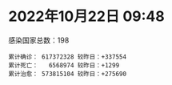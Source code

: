 
# 2022年10月22日 09:48
感染国家总数：198
```
累计确诊： 617372328 较昨日：+337554
累计死亡：   6568974 较昨日：+1299
累计治愈： 573815104 较昨日：+275690
```
<div id="main" style="width:100%;height:800px;margin-bottom:10px;"></div>
<div id="second" style="width:100%;height:1000px;margin-bottom:10px;"></div>
<div id="third" style="width:100%;height:1000px;margin-bottom:10px;"></div>
<div id="last" style="width:100%;height:3000px;"></div>

<script>
import * as echarts from "echarts";
export default {
  mounted () {
    this.chart = echarts.init(document.getElementById("main"), "dark")
    this.secondChart = echarts.init(document.getElementById("second"), "dark")
    this.thirdChart = echarts.init(document.getElementById("third"), "dark")
    this.lastChart = echarts.init(document.getElementById("last"), "dark")
    var option = {
      tooltip: { trigger: "axis", axisPointer: { type: "shadow" } },
      legend: {},
      grid: { left: "3%", right: "4%", bottom: "3%", containLabel: true },
      xAxis: { type: "value" },
      yAxis: {
        type: "category", data: ["意大利","英国","韩国","巴西","德国","法国","印度","美国",]
      },
      series: [
        { name: "新增确诊", type: "bar", stack: "total", label: { show: true }, emphasis: { focus: "series" }, data: [36114,0,26823,3400,74631,49087,1161,18098,] }, 
        { name: "累计确诊", type: "bar", stack: "total", label: { show: true }, emphasis: { focus: "series" }, data: [23290747,24078702,25271078,34822174,35172693,36524605,44639797,99055537,] }, 
        { name: "新增死亡", type: "bar", stack: "total", label: { show: true }, emphasis: { focus: "series" }, data: [91,0,22,37,204,81,0,197,] }, 
        { name: "累计死亡", type: "bar", stack: "total", label: { show: true }, emphasis: { focus: "series" }, data: [178450,209227,28974,687581,152482,156337,528953,1092606,] }, 
        { name: "累计治愈", type: "bar", stack: "total", label: { show: true }, emphasis: { focus: "series" }, data: [22584147,24692,24819232,33998942,33252600,35281551,44084646,96448900,] },]
    }
    this.chart.setOption(option);
    var secondOption = {
      tooltip: { trigger: "axis", axisPointer: { type: "shadow" } },
      legend: {},
      grid: { left: "3%", right: "4%", bottom: "3%", containLabel: true },
      xAxis: { type: "value" },
      yAxis: {
        type: "category", data: ["墨西哥","伊朗","荷兰","阿根廷","澳大利亚","越南","西班牙","土耳其","俄罗斯","日本",]
      },
      series: [
        { name: "新增确诊", type: "bar", stack: "total", label: { show: true }, emphasis: { focus: "series" }, data: [453,139,7002,0,12366,582,25422,0,9761,31593,] }, 
        { name: "累计确诊", type: "bar", stack: "total", label: { show: true }, emphasis: { focus: "series" }, data: [7106018,7555694,8494705,9715464,10341878,11496354,13488015,16919638,21354915,21926231,] }, 
        { name: "新增死亡", type: "bar", stack: "total", label: { show: true }, emphasis: { focus: "series" }, data: [15,4,23,0,44,0,217,0,93,67,] }, 
        { name: "累计死亡", type: "bar", stack: "total", label: { show: true }, emphasis: { focus: "series" }, data: [330320,144540,22770,129970,15569,43159,114858,101203,389359,46152,] }, 
        { name: "累计治愈", type: "bar", stack: "total", label: { show: true }, emphasis: { focus: "series" }, data: [6378789,7330102,8389011,9580126,10216900,10600580,13276258,16818435,20693493,20461927,] },]
    }
    this.secondChart.setOption(secondOption);
    var thirdOption = {
      tooltip: { trigger: "axis", axisPointer: { type: "shadow" } },
      legend: {},
      grid: { left: "3%", right: "4%", bottom: "3%", containLabel: true },
      xAxis: { type: "value" },
      yAxis: {
        type: "category", data: ["泰国","智利","马来西亚","希腊","乌克兰","奥地利","葡萄牙","哥伦比亚","波兰","印度尼西亚",]
      },
      series: [
        { name: "新增确诊", type: "bar", stack: "total", label: { show: true }, emphasis: { focus: "series" }, data: [0,5993,2256,0,0,8096,0,0,1169,2227,] }, 
        { name: "累计确诊", type: "bar", stack: "total", label: { show: true }, emphasis: { focus: "series" }, data: [4687281,4702881,4877387,5081981,5279346,5387830,5509424,6309168,6333591,6467189,] }, 
        { name: "新增死亡", type: "bar", stack: "total", label: { show: true }, emphasis: { focus: "series" }, data: [0,18,3,0,0,9,0,0,24,18,] }, 
        { name: "累计死亡", type: "bar", stack: "total", label: { show: true }, emphasis: { focus: "series" }, data: [32882,61513,36440,33426,109819,20980,25125,141827,118015,158398,] }, 
        { name: "累计治愈", type: "bar", stack: "total", label: { show: true }, emphasis: { focus: "series" }, data: [4649509,4626356,4814421,4993068,5091855,5254130,5449562,6137351,5335940,6289633,] },]
    }
    this.thirdChart.setOption(thirdOption);
    var lastOption = {
      tooltip: { trigger: "axis", axisPointer: { type: "shadow" } },
      legend: {},
      grid: { left: "3%", right: "4%", bottom: "3%", containLabel: true },
      xAxis: { type: "value" },
      yAxis: {
        type: "category", data: ["朝鲜","西撒哈拉","蒙特塞拉特岛","梵蒂冈","红宝石公主号","钻石公主号","圣文森特岛","列支敦士登公国","安圭拉","圣多美和普林西比","特克斯和凯科斯群岛","圣基茨和尼维斯","乍得","塞拉利昂","利比里亚","科摩罗","几内亚比绍","安提瓜和巴布达","尼日尔","厄立特里亚","也门","冈比亚","摩纳哥","中非共和国","吉布提","多米尼克","萨摩亚","赤道几内亚","塔吉克斯坦","南苏丹","尼加拉瓜","格林纳达","直布罗陀","圣马力诺","布基纳法索","东帝汶","刚果（布）","索马里","贝宁","圣卢西亚","马里","海地","莱索托","巴哈马","几内亚","多哥","坦桑尼亚","毛里求斯","阿鲁巴","巴布亚新几内亚","安道尔","塞舌尔","加蓬","布隆迪","叙利亚","不丹","佛得角","毛里塔尼亚","苏丹","马达加斯加","斐济","伯利兹","圭亚那","斯威士兰","新喀里多尼亚","法属波利尼西亚","苏里南","科特迪瓦","马拉维","塞内加尔","刚果（金）","法属圭亚那","巴巴多斯","安哥拉","马耳他","喀麦隆","卢旺达","柬埔寨","波多黎各","牙买加","纳米比亚","乌干达","加纳","特立尼达和多巴哥","马尔代夫","萨尔瓦多","阿富汗","冰岛","吉尔吉斯斯坦","老挝","马提尼克岛","莫桑比克","文莱","乌兹别克斯坦","津巴布韦","尼日利亚","阿尔及利亚","黑山","卢森堡","博茨瓦纳","阿尔巴尼亚","赞比亚","肯尼亚","北马其顿","阿曼","波黑","亚美尼亚","洪都拉斯","卡塔尔","埃塞俄比亚","利比亚","埃及","委内瑞拉","摩尔多瓦","塞浦路斯","爱沙尼亚","巴勒斯坦","缅甸","多米尼加","科威特","斯里兰卡","巴林","巴拉圭","沙特阿拉伯","阿塞拜疆","拉脱维亚","蒙古国","乌拉圭","巴拿马","白俄罗斯","尼泊尔","厄瓜多尔","阿联酋","玻利维亚","古巴","哥斯达黎加","危地马拉","突尼斯","黎巴嫩","斯洛文尼亚","克罗地亚","立陶宛","摩洛哥","保加利亚","芬兰","哈萨克斯坦","挪威","巴基斯坦","爱尔兰","约旦","格鲁吉亚","新西兰","斯洛伐克","孟加拉国","新加坡","匈牙利","塞尔维亚","伊拉克","瑞典","丹麦","罗马尼亚","菲律宾","南非","捷克","秘鲁","瑞士","加拿大","比利时","以色列",]
      },
      series: [
        { name: "新增确诊", type: "bar", stack: "total", label: { show: true }, emphasis: { focus: "series" }, data: [0,0,0,0,0,0,0,0,0,0,0,7,0,0,0,0,0,0,0,0,0,0,12,0,0,0,0,0,0,0,0,0,0,52,0,5,0,0,0,0,1,0,0,0,0,14,0,41,377,15,0,0,0,41,0,0,0,27,0,0,0,0,1,0,0,0,0,15,0,0,0,0,0,0,23,0,0,0,0,0,0,0,0,0,0,0,222,0,0,0,0,0,0,14,0,0,2,61,0,0,20,0,25,50,0,37,0,0,435,0,0,0,54,0,0,0,0,273,0,0,11,214,368,216,47,625,69,0,0,0,48,631,342,0,1,0,150,0,173,1371,428,512,31,718,0,0,88,0,0,0,0,0,236,216,7247,0,1056,0,0,652,527,1885,416,0,0,0,0,0,1079,] }, 
        { name: "累计确诊", type: "bar", stack: "total", label: { show: true }, emphasis: { focus: "series" }, data: [1,10,11,29,620,712,2298,3026,3866,6263,6380,6548,7613,7752,7988,8481,8831,9106,9931,10185,11939,12508,14885,15151,15690,15760,15946,17133,17786,17823,18491,19536,20121,21452,21631,23297,24837,27223,27782,29550,32715,33764,34490,37334,37999,39275,39679,40589,43291,45328,46449,47141,48810,50413,57344,62248,62397,63250,63449,66687,68257,68926,71419,73436,74244,76731,81158,87691,88065,88630,93027,94196,103014,103131,115159,121652,132533,137979,151732,151931,169253,169396,170421,184524,185194,201785,201949,206134,206334,216159,222830,230370,234582,244450,257893,265937,270771,282185,297757,326344,332739,333644,338728,343850,398660,399663,444869,456886,464820,493837,507024,515645,545523,592476,593542,605443,620794,629926,647205,661333,670977,687146,717628,820027,822852,947539,984253,988527,989005,994037,1000373,1007553,1034462,1109171,1111266,1130568,1135840,1146044,1218004,1223928,1243928,1264602,1265363,1273949,1335318,1394442,1463927,1573589,1670377,1746997,1780691,1814890,1850928,2033878,2053370,2132490,2394984,2460868,2608289,3131149,3282751,3991441,4025375,4149406,4151705,4181255,4293273,4602438,4676502,] }, 
        { name: "新增死亡", type: "bar", stack: "total", label: { show: true }, emphasis: { focus: "series" }, data: [0,0,0,0,0,0,0,0,0,0,0,0,0,0,0,0,0,0,0,0,0,0,0,0,0,0,0,0,0,0,0,0,0,1,0,0,0,0,0,0,0,0,0,0,0,1,0,0,5,0,0,0,0,0,0,0,0,0,0,0,0,0,0,0,0,0,0,0,0,0,0,0,0,0,0,0,0,0,0,0,0,0,0,0,0,0,4,0,0,0,0,0,0,0,0,0,0,1,0,0,0,0,0,0,0,1,0,0,0,0,0,0,0,0,0,0,0,0,0,0,1,1,2,1,0,2,0,0,0,0,0,4,0,0,0,0,1,0,2,3,7,0,0,4,0,0,0,0,0,0,0,0,5,0,1,0,2,0,0,13,6,37,11,0,0,0,0,0,16,] }, 
        { name: "累计死亡", type: "bar", stack: "total", label: { show: true }, emphasis: { focus: "series" }, data: [1,1,1,0,10,13,12,59,12,77,36,46,193,126,294,161,176,146,312,103,2158,372,63,113,189,74,29,183,125,138,225,237,108,119,387,138,386,1361,163,404,742,857,706,833,456,289,845,1030,232,668,155,169,306,38,3163,21,410,997,4964,1410,878,687,1281,1422,314,649,1386,827,2683,1968,1445,411,560,1917,807,1935,1467,3056,2609,3320,4065,3628,1460,4241,308,4230,7818,213,2991,758,1047,2224,225,1637,5606,3155,6881,2785,1133,2790,3591,4017,5678,9559,4260,16165,8706,11007,684,7572,6437,24613,5820,11878,1189,2729,5404,19472,4384,2565,16774,1524,19598,9391,9935,6039,2179,7510,8506,7118,12018,35908,2348,22237,8530,8982,19863,29257,10698,6868,17060,9373,16280,37820,6407,13692,4187,30624,7972,14122,16900,3047,20543,29411,1660,47798,17171,25356,20531,7247,67161,63706,102257,41475,216877,14211,45689,32846,11744,] }, 
        { name: "累计治愈", type: "bar", stack: "total", label: { show: true }, emphasis: { focus: "series" }, data: [0,9,2,29,0,699,2233,2948,3849,6175,6321,6482,4874,4393,7682,8316,8310,8954,8890,10078,9124,12028,14744,14536,15427,15673,1605,16739,17264,17335,4225,19248,16579,21097,21143,23102,24006,13182,27464,29095,31874,31434,25980,36226,37073,38915,183,38918,42438,43982,46151,46446,48353,50159,54166,61564,61923,61988,57525,65267,66311,68215,70113,71973,73912,33500,49626,86809,84974,86548,83534,11254,102024,101155,113602,118616,131047,134870,129614,99392,164813,100431,168575,177580,163687,179410,180062,75685,196406,7660,0,228146,222140,241486,251904,259259,182380,278853,288991,322955,327557,329585,332837,334007,384669,377367,433602,132498,461804,472039,500547,442182,539002,504142,584124,524990,614946,597898,642571,657776,654137,683273,697990,806400,812544,931150,981336,980097,979570,985592,987634,970166,1013332,1063007,1102666,860711,1114633,983630,1087587,1192563,1223093,1242084,1248887,1226218,1292912,1379795,1458551,1538689,1654506,1731007,1637293,1798540,1825991,1976973,1955423,2049649,2349846,2435048,2562846,3111080,3206759,3903543,3912506,4092664,3931580,4056993,4187779,4490214,4658381,] },]
    }
    this.lastChart.setOption(lastOption);

    window.onresize = () => {
      this.chart.resize()
      this.secondChart.resize()
      this.thirdChart.resize()
      this.lastChart.resize()
    }
  }
};
</script>

|国家|新增确诊|累计确诊|新增死亡|累计死亡|累计治愈|
|:--:|---:|---:|---:|---:|---:|
|美国|18098|99055537|197|1092606|96448900|
|印度|1161|44639797|0|528953|44084646|
|法国|49087|36524605|81|156337|35281551|
|德国|74631|35172693|204|152482|33252600|
|巴西|3400|34822174|37|687581|33998942|
|韩国|26823|25271078|22|28974|24819232|
|英国|0|24078702|0|209227|24692|
|意大利|36114|23290747|91|178450|22584147|
|日本|31593|21926231|67|46152|20461927|
|俄罗斯|9761|21354915|93|389359|20693493|
|土耳其|0|16919638|0|101203|16818435|
|西班牙|25422|13488015|217|114858|13276258|
|越南|582|11496354|0|43159|10600580|
|澳大利亚|12366|10341878|44|15569|10216900|
|阿根廷|0|9715464|0|129970|9580126|
|荷兰|7002|8494705|23|22770|8389011|
|伊朗|139|7555694|4|144540|7330102|
|墨西哥|453|7106018|15|330320|6378789|
|印度尼西亚|2227|6467189|18|158398|6289633|
|波兰|1169|6333591|24|118015|5335940|
|哥伦比亚|0|6309168|0|141827|6137351|
|葡萄牙|0|5509424|0|25125|5449562|
|奥地利|8096|5387830|9|20980|5254130|
|乌克兰|0|5279346|0|109819|5091855|
|希腊|0|5081981|0|33426|4993068|
|马来西亚|2256|4877387|3|36440|4814421|
|智利|5993|4702881|18|61513|4626356|
|泰国|0|4687281|0|32882|4649509|
|以色列|1079|4676502|16|11744|4658381|
|比利时|0|4602438|0|32846|4490214|
|加拿大|0|4293273|0|45689|4187779|
|瑞士|0|4181255|0|14211|4056993|
|秘鲁|0|4151705|0|216877|3931580|
|捷克|0|4149406|0|41475|4092664|
|南非|416|4025375|11|102257|3912506|
|菲律宾|1885|3991441|37|63706|3903543|
|罗马尼亚|527|3282751|6|67161|3206759|
|丹麦|652|3131149|13|7247|3111080|
|瑞典|0|2608289|0|20531|2562846|
|伊拉克|0|2460868|0|25356|2435048|
|塞尔维亚|1056|2394984|2|17171|2349846|
|匈牙利|0|2132490|0|47798|2049649|
|新加坡|7247|2053370|1|1660|1955423|
|孟加拉国|216|2033878|0|29411|1976973|
|斯洛伐克|236|1850928|5|20543|1825991|
|新西兰|0|1814890|0|3047|1798540|
|格鲁吉亚|0|1780691|0|16900|1637293|
|约旦|0|1746997|0|14122|1731007|
|爱尔兰|0|1670377|0|7972|1654506|
|巴基斯坦|0|1573589|0|30624|1538689|
|挪威|88|1463927|0|4187|1458551|
|哈萨克斯坦|0|1394442|0|13692|1379795|
|芬兰|0|1335318|0|6407|1292912|
|保加利亚|718|1273949|4|37820|1226218|
|摩洛哥|31|1265363|0|16280|1248887|
|立陶宛|512|1264602|0|9373|1242084|
|克罗地亚|428|1243928|7|17060|1223093|
|斯洛文尼亚|1371|1223928|3|6868|1192563|
|黎巴嫩|173|1218004|2|10698|1087587|
|突尼斯|0|1146044|0|29257|983630|
|危地马拉|150|1135840|1|19863|1114633|
|哥斯达黎加|0|1130568|0|8982|860711|
|古巴|1|1111266|0|8530|1102666|
|玻利维亚|0|1109171|0|22237|1063007|
|阿联酋|342|1034462|0|2348|1013332|
|厄瓜多尔|631|1007553|4|35908|970166|
|尼泊尔|48|1000373|0|12018|987634|
|白俄罗斯|0|994037|0|7118|985592|
|巴拿马|0|989005|0|8506|979570|
|乌拉圭|0|988527|0|7510|980097|
|蒙古国|69|984253|0|2179|981336|
|拉脱维亚|625|947539|2|6039|931150|
|阿塞拜疆|47|822852|0|9935|812544|
|沙特阿拉伯|216|820027|1|9391|806400|
|巴拉圭|368|717628|2|19598|697990|
|巴林|214|687146|1|1524|683273|
|斯里兰卡|11|670977|1|16774|654137|
|科威特|0|661333|0|2565|657776|
|多米尼加|0|647205|0|4384|642571|
|缅甸|273|629926|0|19472|597898|
|巴勒斯坦|0|620794|0|5404|614946|
|爱沙尼亚|0|605443|0|2729|524990|
|塞浦路斯|0|593542|0|1189|584124|
|摩尔多瓦|0|592476|0|11878|504142|
|委内瑞拉|54|545523|0|5820|539002|
|埃及|0|515645|0|24613|442182|
|利比亚|0|507024|0|6437|500547|
|埃塞俄比亚|0|493837|0|7572|472039|
|卡塔尔|435|464820|0|684|461804|
|洪都拉斯|0|456886|0|11007|132498|
|亚美尼亚|0|444869|0|8706|433602|
|波黑|37|399663|1|16165|377367|
|阿曼|0|398660|0|4260|384669|
|北马其顿|50|343850|0|9559|334007|
|肯尼亚|25|338728|0|5678|332837|
|赞比亚|0|333644|0|4017|329585|
|阿尔巴尼亚|20|332739|0|3591|327557|
|博茨瓦纳|0|326344|0|2790|322955|
|卢森堡|0|297757|0|1133|288991|
|黑山|61|282185|1|2785|278853|
|阿尔及利亚|2|270771|0|6881|182380|
|尼日利亚|0|265937|0|3155|259259|
|津巴布韦|0|257893|0|5606|251904|
|乌兹别克斯坦|14|244450|0|1637|241486|
|文莱|0|234582|0|225|222140|
|莫桑比克|0|230370|0|2224|228146|
|马提尼克岛|0|222830|0|1047|0|
|老挝|0|216159|0|758|7660|
|吉尔吉斯斯坦|0|206334|0|2991|196406|
|冰岛|0|206134|0|213|75685|
|阿富汗|222|201949|4|7818|180062|
|萨尔瓦多|0|201785|0|4230|179410|
|马尔代夫|0|185194|0|308|163687|
|特立尼达和多巴哥|0|184524|0|4241|177580|
|加纳|0|170421|0|1460|168575|
|乌干达|0|169396|0|3628|100431|
|纳米比亚|0|169253|0|4065|164813|
|牙买加|0|151931|0|3320|99392|
|波多黎各|0|151732|0|2609|129614|
|柬埔寨|0|137979|0|3056|134870|
|卢旺达|0|132533|0|1467|131047|
|喀麦隆|0|121652|0|1935|118616|
|马耳他|23|115159|0|807|113602|
|安哥拉|0|103131|0|1917|101155|
|巴巴多斯|0|103014|0|560|102024|
|法属圭亚那|0|94196|0|411|11254|
|刚果（金）|0|93027|0|1445|83534|
|塞内加尔|0|88630|0|1968|86548|
|马拉维|0|88065|0|2683|84974|
|科特迪瓦|15|87691|0|827|86809|
|苏里南|0|81158|0|1386|49626|
|法属波利尼西亚|0|76731|0|649|33500|
|新喀里多尼亚|0|74244|0|314|73912|
|斯威士兰|0|73436|0|1422|71973|
|圭亚那|1|71419|0|1281|70113|
|伯利兹|0|68926|0|687|68215|
|斐济|0|68257|0|878|66311|
|马达加斯加|0|66687|0|1410|65267|
|苏丹|0|63449|0|4964|57525|
|毛里塔尼亚|27|63250|0|997|61988|
|佛得角|0|62397|0|410|61923|
|不丹|0|62248|0|21|61564|
|叙利亚|0|57344|0|3163|54166|
|布隆迪|41|50413|0|38|50159|
|加蓬|0|48810|0|306|48353|
|塞舌尔|0|47141|0|169|46446|
|安道尔|0|46449|0|155|46151|
|巴布亚新几内亚|15|45328|0|668|43982|
|阿鲁巴|377|43291|5|232|42438|
|毛里求斯|41|40589|0|1030|38918|
|坦桑尼亚|0|39679|0|845|183|
|多哥|14|39275|1|289|38915|
|几内亚|0|37999|0|456|37073|
|巴哈马|0|37334|0|833|36226|
|莱索托|0|34490|0|706|25980|
|海地|0|33764|0|857|31434|
|马里|1|32715|0|742|31874|
|圣卢西亚|0|29550|0|404|29095|
|贝宁|0|27782|0|163|27464|
|索马里|0|27223|0|1361|13182|
|刚果（布）|0|24837|0|386|24006|
|东帝汶|5|23297|0|138|23102|
|布基纳法索|0|21631|0|387|21143|
|圣马力诺|52|21452|1|119|21097|
|直布罗陀|0|20121|0|108|16579|
|格林纳达|0|19536|0|237|19248|
|尼加拉瓜|0|18491|0|225|4225|
|南苏丹|0|17823|0|138|17335|
|塔吉克斯坦|0|17786|0|125|17264|
|赤道几内亚|0|17133|0|183|16739|
|萨摩亚|0|15946|0|29|1605|
|多米尼克|0|15760|0|74|15673|
|吉布提|0|15690|0|189|15427|
|中非共和国|0|15151|0|113|14536|
|摩纳哥|12|14885|0|63|14744|
|冈比亚|0|12508|0|372|12028|
|也门|0|11939|0|2158|9124|
|厄立特里亚|0|10185|0|103|10078|
|尼日尔|0|9931|0|312|8890|
|安提瓜和巴布达|0|9106|0|146|8954|
|几内亚比绍|0|8831|0|176|8310|
|科摩罗|0|8481|0|161|8316|
|利比里亚|0|7988|0|294|7682|
|塞拉利昂|0|7752|0|126|4393|
|乍得|0|7613|0|193|4874|
|圣基茨和尼维斯|7|6548|0|46|6482|
|特克斯和凯科斯群岛|0|6380|0|36|6321|
|圣多美和普林西比|0|6263|0|77|6175|
|安圭拉|0|3866|0|12|3849|
|列支敦士登公国|0|3026|0|59|2948|
|圣文森特岛|0|2298|0|12|2233|
|钻石公主号|0|712|0|13|699|
|红宝石公主号|0|620|0|10|0|
|梵蒂冈|0|29|0|0|29|
|蒙特塞拉特岛|0|11|0|1|2|
|西撒哈拉|0|10|0|1|9|
|朝鲜|0|1|0|1|0|


